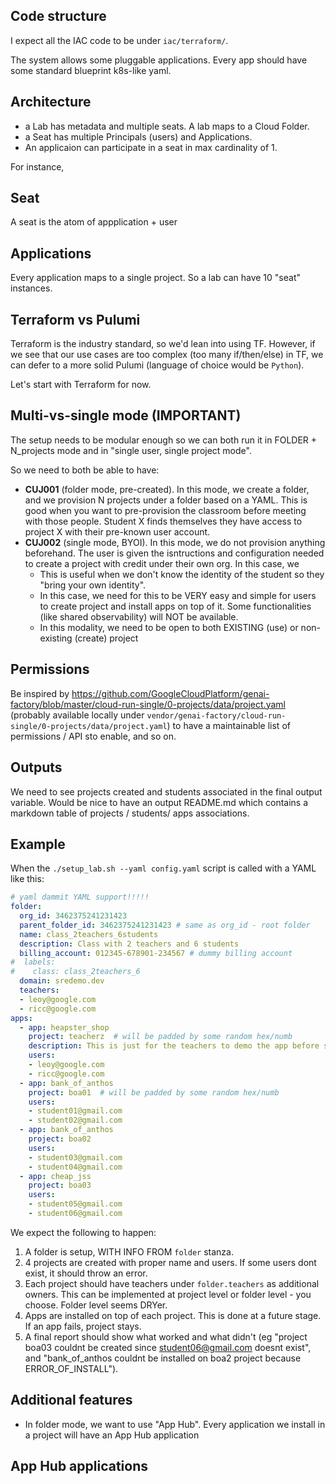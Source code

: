 
## Code structure

I expect all the IAC code to be under `iac/terraform/`.

The system allows some pluggable applications. Every app should have some standard blueprint k8s-like yaml.

## Architecture

* a Lab has metadata and multiple seats. A lab maps to a Cloud Folder.
* a Seat has multiple Principals (users) and Applications.
* An applicaion can participate in a seat in max cardinality of 1.

For instance,

## Seat

A seat is the atom of appplication + user

## Applications

Every application maps to a single project. So a lab can have 10 "seat" instances.


## Terraform vs Pulumi

Terraform is the industry standard, so we'd lean into using TF. However, if we see that our use cases are too complex (too many if/then/else) in TF, we can defer to a more solid Pulumi (language of choice would be `Python`).

Let's start with Terraform for now.

## Multi-vs-single mode (**IMPORTANT**)

The setup needs to be modular enough so we can both run it in FOLDER + N_projects mode and in "single user, single project mode".

So we need to both be able to have:
* **CUJ001** (folder mode, pre-created). In this mode, we create a folder, and we provision N projects under a folder based on a YAML. This is good when you want to pre-provision the classroom before meeting with those people. Student X finds themselves they have access to project X with their pre-known user account.
* **CUJ002** (single mode, BYOI). In this mode, we do not provision anything beforehand. The user is given the isntructions and configuration needed to create a project with credit under their own org. In this case, we
  * This is useful when we don't know the identity of the student so they "bring your own identity".
  * In this case, we need for this to be VERY easy and simple for users to create project and install apps on top of it. Some functionalities (like shared observability) will NOT be available.
  * In this modality, we need to be open to both EXISTING (use) or non-existing (create) project

##  Permissions

Be inspired by  https://github.com/GoogleCloudPlatform/genai-factory/blob/master/cloud-run-single/0-projects/data/project.yaml (probably available locally under `vendor/genai-factory/cloud-run-single/0-projects/data/project.yaml`) to have a maintainable list of permissions / API sto enable, and so on.

## Outputs

We need to see projects created and students associated in the final output variable.
Would be nice to have an output README.md which contains a markdown table of projects / students/ apps associations.

## Example

When the `./setup_lab.sh --yaml config.yaml` script is called with a YAML like this:

```yaml
# yaml dammit YAML support!!!!!
folder:
  org_id: 3462375241231423
  parent_folder_id: 3462375241231423 # same as org_id - root folder
  name: class_2teachers_6students
  description: Class with 2 teachers and 6 students
  billing_account: 012345-678901-234567 # dummy billing account
#  labels:
#    class: class_2teachers_6
  domain: sredemo.dev
  teachers:
  - leoy@google.com
  - ricc@google.com
apps:
  - app: heapster_shop
    project: teacherz  # will be padded by some random hex/numb
    description: This is just for the teachers to demo the app before students do the codelab.
    users:
    - leoy@google.com
    - ricc@google.com
  - app: bank_of_anthos
    project: boa01  # will be padded by some random hex/numb
    users:
    - student01@gmail.com
    - student02@gmail.com
  - app: bank_of_anthos
    project: boa02
    users:
    - student03@gmail.com
    - student04@gmail.com
  - app: cheap_jss
    project: boa03
    users:
    - student05@gmail.com
    - student06@gmail.com
```

We expect the following to happen:

1. A folder is setup, WITH INFO FROM `folder` stanza.
2. 4 projects are created with proper name and users. If some users dont exist, it should throw an error.
3. Each project should have teachers under `folder.teachers` as additional owners. This can be implemented at project level or folder level - you choose. Folder level seems DRYer.
4. Apps are installed on top of each project. This is done at a future stage. If an app fails, project stays.
5. A final report should show what worked and what didn't (eg "project boa03 couldnt be created since student06@gmail.com doesnt exist", and "bank_of_anthos couldnt be installed on boa2 project because ERROR_OF_INSTALL").


## Additional features

* In folder mode, we want to use "App Hub". Every application we install in a project will have an App Hub application


## App Hub applications
